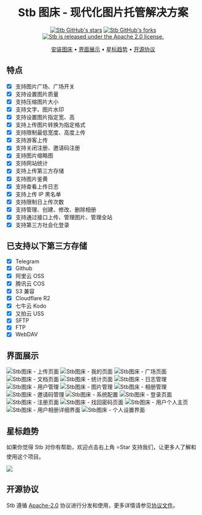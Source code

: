 <div align="center">

# Stb 图床 - 现代化图片托管解决方案

[![Stb GitHub's stars](https://img.shields.io/github/stars/setube/stb?style=social)](https://github.com/setube/stb/stargazers)
[![Stb GitHub's forks](https://img.shields.io/github/forks/setube/stb?style=social)](https://github.com/setube/stb/network/members)
[![Stb is released under the Apache 2.0 license.](https://img.shields.io/badge/License-Apache%202.0-blue)](/LICENSE)

[安装图床](https://github.com/setube/stb/wiki/install) • [界面展示](#界面展示) • [星标趋势](#星标趋势) • [开源协议](#开源协议)

</div>

## 特点

- [x] 支持图片广场、广场开关
- [x] 支持设置图片质量
- [x] 支持压缩图片大小
- [x] 支持文字、图片水印
- [x] 支持设置图片指定宽、高
- [x] 支持上传图片转换为指定格式
- [x] 支持限制最低宽度、高度上传
- [x] 支持游客上传
- [x] 支持关闭注册、邀请码注册
- [x] 支持图片缩略图
- [x] 支持网站统计
- [x] 支持上传第三方存储
- [x] 支持图片鉴黄
- [x] 支持查看上传日志
- [x] 支持上传 IP 黑名单
- [x] 支持限制日上传次数
- [x] 支持管理、创建、修改、删除相册
- [x] 支持通过接口上传、管理图片、管理全站
- [x] 支持第三方社会化登录

## 已支持以下第三方存储

- [x] Telegram
- [x] Github
- [x] 阿里云 OSS
- [x] 腾讯云 COS
- [x] S3 兼容
- [x] Cloudflare R2
- [x] 七牛云 Kodo
- [x] 又拍云 USS
- [x] SFTP
- [x] FTP
- [x] WebDAV

## 界面展示

![Stb图床 - 上传页面](./docs/1.jpg)
![Stb图床 - 我的页面](./docs/2.jpg)
![Stb图床 - 广场页面](./docs/3.jpg)
![Stb图床 - 文档页面](./docs/4.jpg)
![Stb图床 - 统计页面](./docs/5.jpg)
![Stb图床 - 日志管理](./docs/6.jpg)
![Stb图床 - 用户管理](./docs/7.jpg)
![Stb图床 - 图片管理](./docs/8.jpg)
![Stb图床 - 相册管理](./docs/9.jpg)
![Stb图床 - 邀请码管理](./docs/10.jpg)
![Stb图床 - 系统配置](./docs/11.jpg)
![Stb图床 - 登录页面](./docs/12.jpg)
![Stb图床 - 注册页面](./docs/13.jpg)
![Stb图床 - 找回密码页面](./docs/14.jpg)
![Stb图床 - 用户个人主页](./docs/15.jpg)
![Stb图床 - 用户相册详细界面](./docs/16.jpg)
![Stb图床 - 个人设置界面](./docs/17.jpg)

## 星标趋势

如果你觉得 Stb 对你有帮助，欢迎点击右上角 ⭐Star 支持我们，让更多人了解和使用这个项目。

<img src="https://api.star-history.com/svg?repos=setube/stb&type=Date" />

## 开源协议

Stb 遵循 [Apache-2.0](https://opensource.org/license/apache-2-0) 协议进行分发和使用，更多详情请参见[协议文件](/LICENSE)。
